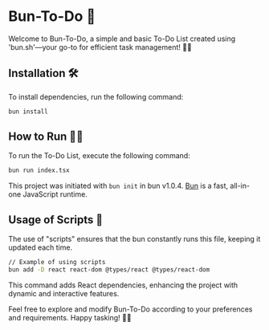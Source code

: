 # Bun-To-Do 📝

Welcome to Bun-To-Do, a simple and basic To-Do List created using 'bun.sh'—your go-to for efficient task management! 🚀✅

## Installation 🛠️

To install dependencies, run the following command:

```bash
bun install
```

## How to Run 🏃‍♂️

To run the To-Do List, execute the following command:

```bash
bun run index.tsx
```

This project was initiated with `bun init` in bun v1.0.4. [Bun](https://bun.sh) is a fast, all-in-one JavaScript runtime.

## Usage of Scripts 📜

The use of "scripts" ensures that the bun constantly runs this file, keeping it updated each time.

```bash
// Example of using scripts
bun add -D react react-dom @types/react @types/react-dom
```

This command adds React dependencies, enhancing the project with dynamic and interactive features.

Feel free to explore and modify Bun-To-Do according to your preferences and requirements. Happy tasking! 📝🌟
